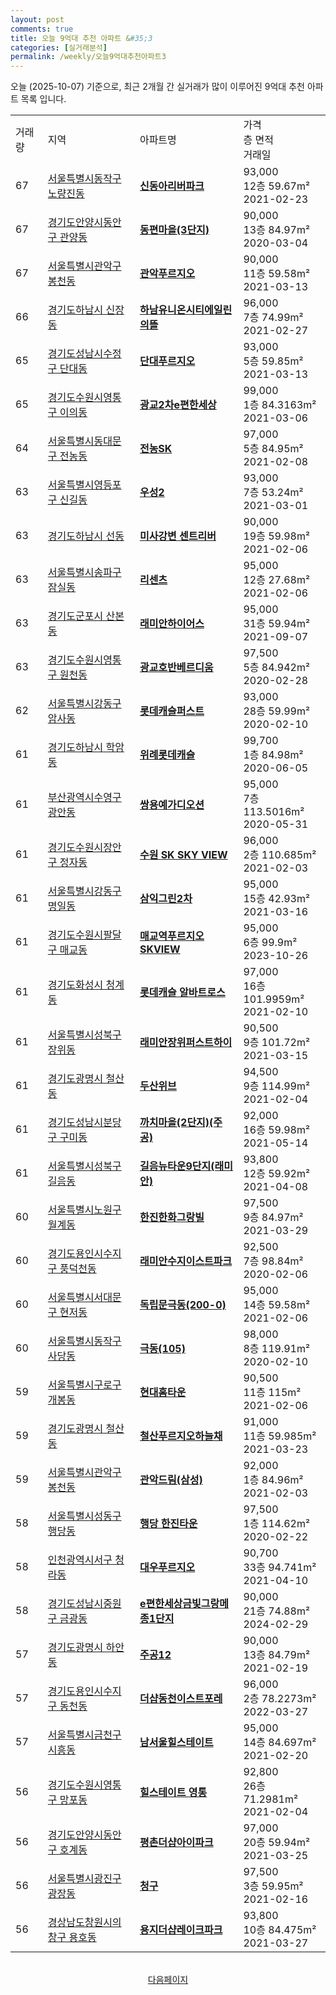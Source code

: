 ```yaml
---
layout: post
comments: true
title: 오늘 9억대 추천 아파트 &#35;3
categories: [실거래분석]
permalink: /weekly/오늘9억대추천아파트3
---
```


오늘 (2025-10-07) 기준으로, 최근 2개월 간 실거래가 많이 이루어진 9억대 추천 아파트 목록 입니다.

<table class="sortable">
  <tr>
    <td>거래량</td>
    <td>지역</td>
    <td>아파트명</td>
    <td>가격<br>층 면적<br>거래일</td>
  </tr>

  <tr class="item">
    <td>67</td>
    <td><a href="/apt/서울특별시동작구노량진동">서울특별시동작구 노량진동</a></td>
    <td style="font-weight: bold;"><a href="/apt/서울특별시동작구노량진동신동아리버파크">신동아리버파크</a></td>
    <td>93,000<br>12층  59.67m²<br>2021-02-23</td>
  </tr>

  <tr class="item">
    <td>67</td>
    <td><a href="/apt/경기도안양시동안구관양동">경기도안양시동안구 관양동</a></td>
    <td style="font-weight: bold;"><a href="/apt/경기도안양시동안구관양동동편마을(3단지)">동편마을(3단지)</a></td>
    <td>90,000<br>13층  84.97m²<br>2020-03-04</td>
  </tr>

  <tr class="item">
    <td>67</td>
    <td><a href="/apt/서울특별시관악구봉천동">서울특별시관악구 봉천동</a></td>
    <td style="font-weight: bold;"><a href="/apt/서울특별시관악구봉천동관악푸르지오">관악푸르지오</a></td>
    <td>90,000<br>11층  59.58m²<br>2021-03-13</td>
  </tr>

  <tr class="item">
    <td>66</td>
    <td><a href="/apt/경기도하남시신장동">경기도하남시 신장동</a></td>
    <td style="font-weight: bold;"><a href="/apt/경기도하남시신장동하남유니온시티에일린의뜰">하남유니온시티에일린의뜰</a></td>
    <td>96,000<br>7층  74.99m²<br>2021-02-27</td>
  </tr>

  <tr class="item">
    <td>65</td>
    <td><a href="/apt/경기도성남시수정구단대동">경기도성남시수정구 단대동</a></td>
    <td style="font-weight: bold;"><a href="/apt/경기도성남시수정구단대동단대푸르지오">단대푸르지오</a></td>
    <td>93,000<br>5층  59.85m²<br>2021-03-13</td>
  </tr>

  <tr class="item">
    <td>65</td>
    <td><a href="/apt/경기도수원시영통구이의동">경기도수원시영통구 이의동</a></td>
    <td style="font-weight: bold;"><a href="/apt/경기도수원시영통구이의동광교2차e편한세상">광교2차e편한세상</a></td>
    <td>99,000<br>1층  84.3163m²<br>2021-03-06</td>
  </tr>

  <tr class="item">
    <td>64</td>
    <td><a href="/apt/서울특별시동대문구전농동">서울특별시동대문구 전농동</a></td>
    <td style="font-weight: bold;"><a href="/apt/서울특별시동대문구전농동전농SK">전농SK</a></td>
    <td>97,000<br>5층  84.95m²<br>2021-02-08</td>
  </tr>

  <tr class="item">
    <td>63</td>
    <td><a href="/apt/서울특별시영등포구신길동">서울특별시영등포구 신길동</a></td>
    <td style="font-weight: bold;"><a href="/apt/서울특별시영등포구신길동우성2">우성2</a></td>
    <td>93,000<br>7층  53.24m²<br>2021-03-01</td>
  </tr>

  <tr class="item">
    <td>63</td>
    <td><a href="/apt/경기도하남시선동">경기도하남시 선동</a></td>
    <td style="font-weight: bold;"><a href="/apt/경기도하남시선동미사강변센트리버">미사강변 센트리버</a></td>
    <td>90,000<br>19층  59.98m²<br>2021-02-06</td>
  </tr>

  <tr class="item">
    <td>63</td>
    <td><a href="/apt/서울특별시송파구잠실동">서울특별시송파구 잠실동</a></td>
    <td style="font-weight: bold;"><a href="/apt/서울특별시송파구잠실동리센츠">리센츠</a></td>
    <td>95,000<br>12층  27.68m²<br>2021-02-06</td>
  </tr>

  <tr class="item">
    <td>63</td>
    <td><a href="/apt/경기도군포시산본동">경기도군포시 산본동</a></td>
    <td style="font-weight: bold;"><a href="/apt/경기도군포시산본동래미안하이어스">래미안하이어스</a></td>
    <td>95,000<br>31층  59.94m²<br>2021-09-07</td>
  </tr>

  <tr class="item">
    <td>63</td>
    <td><a href="/apt/경기도수원시영통구원천동">경기도수원시영통구 원천동</a></td>
    <td style="font-weight: bold;"><a href="/apt/경기도수원시영통구원천동광교호반베르디움">광교호반베르디움</a></td>
    <td>97,500<br>5층  84.942m²<br>2020-02-28</td>
  </tr>

  <tr class="item">
    <td>62</td>
    <td><a href="/apt/서울특별시강동구암사동">서울특별시강동구 암사동</a></td>
    <td style="font-weight: bold;"><a href="/apt/서울특별시강동구암사동롯데캐슬퍼스트">롯데캐슬퍼스트</a></td>
    <td>93,000<br>28층  59.99m²<br>2020-02-10</td>
  </tr>

  <tr class="item">
    <td>61</td>
    <td><a href="/apt/경기도하남시학암동">경기도하남시 학암동</a></td>
    <td style="font-weight: bold;"><a href="/apt/경기도하남시학암동위례롯데캐슬">위례롯데캐슬</a></td>
    <td>99,700<br>1층  84.98m²<br>2020-06-05</td>
  </tr>

  <tr class="item">
    <td>61</td>
    <td><a href="/apt/부산광역시수영구광안동">부산광역시수영구 광안동</a></td>
    <td style="font-weight: bold;"><a href="/apt/부산광역시수영구광안동쌍용예가디오션">쌍용예가디오션</a></td>
    <td>95,000<br>7층  113.5016m²<br>2020-05-31</td>
  </tr>

  <tr class="item">
    <td>61</td>
    <td><a href="/apt/경기도수원시장안구정자동">경기도수원시장안구 정자동</a></td>
    <td style="font-weight: bold;"><a href="/apt/경기도수원시장안구정자동수원SKSKYVIEW">수원 SK SKY VIEW</a></td>
    <td>96,000<br>2층  110.685m²<br>2021-02-03</td>
  </tr>

  <tr class="item">
    <td>61</td>
    <td><a href="/apt/서울특별시강동구명일동">서울특별시강동구 명일동</a></td>
    <td style="font-weight: bold;"><a href="/apt/서울특별시강동구명일동삼익그린2차">삼익그린2차</a></td>
    <td>95,000<br>15층  42.93m²<br>2021-03-16</td>
  </tr>

  <tr class="item">
    <td>61</td>
    <td><a href="/apt/경기도수원시팔달구매교동">경기도수원시팔달구 매교동</a></td>
    <td style="font-weight: bold;"><a href="/apt/경기도수원시팔달구매교동매교역푸르지오SKVIEW">매교역푸르지오SKVIEW</a></td>
    <td>95,000<br>6층  99.9m²<br>2023-10-26</td>
  </tr>

  <tr class="item">
    <td>61</td>
    <td><a href="/apt/경기도화성시청계동">경기도화성시 청계동</a></td>
    <td style="font-weight: bold;"><a href="/apt/경기도화성시청계동롯데캐슬알바트로스">롯데캐슬 알바트로스</a></td>
    <td>97,000<br>16층  101.9959m²<br>2021-02-10</td>
  </tr>

  <tr class="item">
    <td>61</td>
    <td><a href="/apt/서울특별시성북구장위동">서울특별시성북구 장위동</a></td>
    <td style="font-weight: bold;"><a href="/apt/서울특별시성북구장위동래미안장위퍼스트하이">래미안장위퍼스트하이</a></td>
    <td>90,500<br>9층  101.72m²<br>2021-03-15</td>
  </tr>

  <tr class="item">
    <td>61</td>
    <td><a href="/apt/경기도광명시철산동">경기도광명시 철산동</a></td>
    <td style="font-weight: bold;"><a href="/apt/경기도광명시철산동두산위브">두산위브</a></td>
    <td>94,500<br>9층  114.99m²<br>2021-02-04</td>
  </tr>

  <tr class="item">
    <td>61</td>
    <td><a href="/apt/경기도성남시분당구구미동">경기도성남시분당구 구미동</a></td>
    <td style="font-weight: bold;"><a href="/apt/경기도성남시분당구구미동까치마을(2단지)(주공)">까치마을(2단지)(주공)</a></td>
    <td>92,000<br>16층  59.98m²<br>2021-05-14</td>
  </tr>

  <tr class="item">
    <td>61</td>
    <td><a href="/apt/서울특별시성북구길음동">서울특별시성북구 길음동</a></td>
    <td style="font-weight: bold;"><a href="/apt/서울특별시성북구길음동길음뉴타운9단지(래미안)">길음뉴타운9단지(래미안)</a></td>
    <td>93,800<br>12층  59.92m²<br>2021-04-08</td>
  </tr>

  <tr class="item">
    <td>60</td>
    <td><a href="/apt/서울특별시노원구월계동">서울특별시노원구 월계동</a></td>
    <td style="font-weight: bold;"><a href="/apt/서울특별시노원구월계동한진한화그랑빌">한진한화그랑빌</a></td>
    <td>97,500<br>9층  84.97m²<br>2021-03-29</td>
  </tr>

  <tr class="item">
    <td>60</td>
    <td><a href="/apt/경기도용인시수지구풍덕천동">경기도용인시수지구 풍덕천동</a></td>
    <td style="font-weight: bold;"><a href="/apt/경기도용인시수지구풍덕천동래미안수지이스트파크">래미안수지이스트파크</a></td>
    <td>92,500<br>7층  98.84m²<br>2020-02-06</td>
  </tr>

  <tr class="item">
    <td>60</td>
    <td><a href="/apt/서울특별시서대문구현저동">서울특별시서대문구 현저동</a></td>
    <td style="font-weight: bold;"><a href="/apt/서울특별시서대문구현저동독립문극동(200-0)">독립문극동(200-0)</a></td>
    <td>95,000<br>14층  59.58m²<br>2021-02-06</td>
  </tr>

  <tr class="item">
    <td>60</td>
    <td><a href="/apt/서울특별시동작구사당동">서울특별시동작구 사당동</a></td>
    <td style="font-weight: bold;"><a href="/apt/서울특별시동작구사당동극동(105)">극동(105)</a></td>
    <td>98,000<br>8층  119.91m²<br>2020-02-10</td>
  </tr>

  <tr class="item">
    <td>59</td>
    <td><a href="/apt/서울특별시구로구개봉동">서울특별시구로구 개봉동</a></td>
    <td style="font-weight: bold;"><a href="/apt/서울특별시구로구개봉동현대홈타운">현대홈타운</a></td>
    <td>90,500<br>11층  115m²<br>2021-02-06</td>
  </tr>

  <tr class="item">
    <td>59</td>
    <td><a href="/apt/경기도광명시철산동">경기도광명시 철산동</a></td>
    <td style="font-weight: bold;"><a href="/apt/경기도광명시철산동철산푸르지오하늘채">철산푸르지오하늘채</a></td>
    <td>91,000<br>11층  59.985m²<br>2021-03-23</td>
  </tr>

  <tr class="item">
    <td>59</td>
    <td><a href="/apt/서울특별시관악구봉천동">서울특별시관악구 봉천동</a></td>
    <td style="font-weight: bold;"><a href="/apt/서울특별시관악구봉천동관악드림(삼성)">관악드림(삼성)</a></td>
    <td>92,000<br>1층  84.96m²<br>2021-02-03</td>
  </tr>

  <tr class="item">
    <td>58</td>
    <td><a href="/apt/서울특별시성동구행당동">서울특별시성동구 행당동</a></td>
    <td style="font-weight: bold;"><a href="/apt/서울특별시성동구행당동행당한진타운">행당 한진타운</a></td>
    <td>97,500<br>1층  114.62m²<br>2020-02-22</td>
  </tr>

  <tr class="item">
    <td>58</td>
    <td><a href="/apt/인천광역시서구청라동">인천광역시서구 청라동</a></td>
    <td style="font-weight: bold;"><a href="/apt/인천광역시서구청라동대우푸르지오">대우푸르지오</a></td>
    <td>90,700<br>33층  94.741m²<br>2021-04-10</td>
  </tr>

  <tr class="item">
    <td>58</td>
    <td><a href="/apt/경기도성남시중원구금광동">경기도성남시중원구 금광동</a></td>
    <td style="font-weight: bold;"><a href="/apt/경기도성남시중원구금광동e편한세상금빛그랑메종1단지">e편한세상금빛그랑메종1단지</a></td>
    <td>90,000<br>21층  74.88m²<br>2024-02-29</td>
  </tr>

  <tr class="item">
    <td>57</td>
    <td><a href="/apt/경기도광명시하안동">경기도광명시 하안동</a></td>
    <td style="font-weight: bold;"><a href="/apt/경기도광명시하안동주공12">주공12</a></td>
    <td>90,000<br>13층  84.79m²<br>2021-02-19</td>
  </tr>

  <tr class="item">
    <td>57</td>
    <td><a href="/apt/경기도용인시수지구동천동">경기도용인시수지구 동천동</a></td>
    <td style="font-weight: bold;"><a href="/apt/경기도용인시수지구동천동더샵동천이스트포레">더샵동천이스트포레</a></td>
    <td>96,000<br>2층  78.2273m²<br>2022-03-27</td>
  </tr>

  <tr class="item">
    <td>57</td>
    <td><a href="/apt/서울특별시금천구시흥동">서울특별시금천구 시흥동</a></td>
    <td style="font-weight: bold;"><a href="/apt/서울특별시금천구시흥동남서울힐스테이트">남서울힐스테이트</a></td>
    <td>95,000<br>14층  84.697m²<br>2021-02-20</td>
  </tr>

  <tr class="item">
    <td>56</td>
    <td><a href="/apt/경기도수원시영통구망포동">경기도수원시영통구 망포동</a></td>
    <td style="font-weight: bold;"><a href="/apt/경기도수원시영통구망포동힐스테이트영통">힐스테이트 영통</a></td>
    <td>92,800<br>26층  71.2981m²<br>2021-02-04</td>
  </tr>

  <tr class="item">
    <td>56</td>
    <td><a href="/apt/경기도안양시동안구호계동">경기도안양시동안구 호계동</a></td>
    <td style="font-weight: bold;"><a href="/apt/경기도안양시동안구호계동평촌더샵아이파크">평촌더샵아이파크</a></td>
    <td>97,000<br>20층  59.94m²<br>2021-03-25</td>
  </tr>

  <tr class="item">
    <td>56</td>
    <td><a href="/apt/서울특별시광진구광장동">서울특별시광진구 광장동</a></td>
    <td style="font-weight: bold;"><a href="/apt/서울특별시광진구광장동청구">청구</a></td>
    <td>97,500<br>3층  59.95m²<br>2021-02-16</td>
  </tr>

  <tr class="item">
    <td>56</td>
    <td><a href="/apt/경상남도창원시의창구용호동">경상남도창원시의창구 용호동</a></td>
    <td style="font-weight: bold;"><a href="/apt/경상남도창원시의창구용호동용지더샵레이크파크">용지더샵레이크파크</a></td>
    <td>93,800<br>10층  84.475m²<br>2021-03-27</td>
  </tr>

  <tr>
      <script async src="https://pagead2.googlesyndication.com/pagead/js/adsbygoogle.js?client=ca-pub-3485438051770037"
          crossorigin="anonymous"></script>
      <ins class="adsbygoogle"
          style="display:block"
          data-ad-format="fluid"
          data-ad-layout-key="-fb+5w+4e-db+86"
          data-ad-client="ca-pub-3485438051770037"
          data-ad-slot="1827090281"></ins>
      <script>
          (adsbygoogle = window.adsbygoogle || []).push({});
      </script>
  </tr>
    
</table>

<br>
<center><a href="/weekly/오늘9억대추천아파트">다음페이지</a></center>
<br><br>
